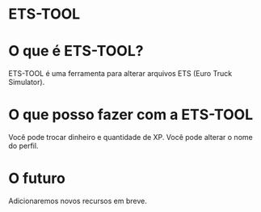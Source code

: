 # ETS-TOOL

# O que é ETS-TOOL?
ETS-TOOL é uma ferramenta para alterar arquivos ETS (Euro Truck Simulator).

# O que posso fazer com a ETS-TOOL
Você pode trocar dinheiro e quantidade de XP.
Você pode alterar o nome do perfil.

# O futuro
Adicionaremos novos recursos em breve.
